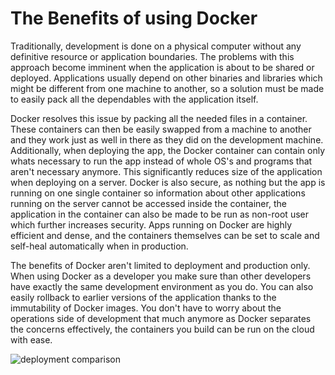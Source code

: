 # The Benefits of using Docker

Traditionally, development is done on a physical computer without any definitive resource or application boundaries. The problems with this approach become imminent when the application is about to be shared or deployed. Applications usually depend on other binaries and libraries which might be different from one machine to another, so a solution must be made to easily pack all the dependables with the application itself.

Docker resolves this issue by packing all the needed files in a container. These containers can then be easily swapped from a machine to another and they work just as well in there as they did on the development machine. Additionally, when deploying the app, the Docker container can contain only whats necessary to run the app instead of whole OS's and programs that aren't necessary anymore. This significantly reduces size of the application when deploying on a server. Docker is also secure, as nothing but the app is running on one single container so information about other applications running on the server cannot be accessed inside the container, the application in the container can also be made to be run as non-root user which further increases security. Apps running on Docker are highly efficient and dense, and the containers themselves can be set to scale and self-heal automatically when in production. 

The benefits of Docker aren't limited to deployment and production only. When using Docker as a developer you make sure than other developers have exactly the same development environment as you do. You can also easily rollback to earlier versions of the application thanks to the immutability of Docker images. You don't have to worry about the operations side of development that much anymore as Docker separates the concerns effectively, the containers you build can be run on the cloud with ease. 

![deployment comparison](https://d33wubrfki0l68.cloudfront.net/26a177ede4d7b032362289c6fccd448fc4a91174/eb693/images/docs/container_evolution.svg)
